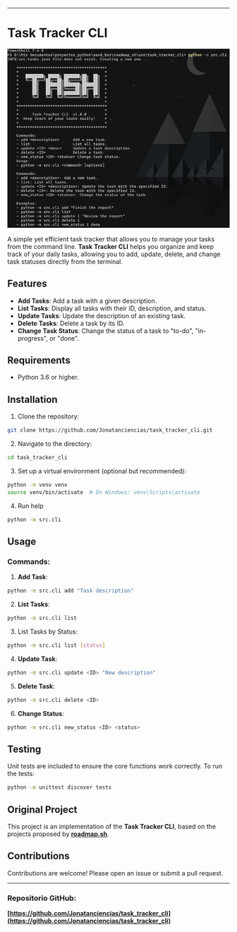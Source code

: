 
---

# Task Tracker CLI

![Help screenshoot](src/screenshot_help.png)

A simple yet efficient task tracker that allows you to manage your tasks from the command line. **Task Tracker CLI** helps you organize and keep track of your daily tasks, allowing you to add, update, delete, and change task statuses directly from the terminal.

## Features

- **Add Tasks**: Add a task with a given description.
- **List Tasks**: Display all tasks with their ID, description, and status.
- **Update Tasks**: Update the description of an existing task.
- **Delete Tasks**: Delete a task by its ID.
- **Change Task Status**: Change the status of a task to "to-do", "in-progress", or "done".

## Requirements

- Python 3.6 or higher.

## Installation

1. Clone the repository:

```bash
git clone https://github.com/Jonatanciencias/task_tracker_cli.git
```

2. Navigate to the directory:

```bash
cd task_tracker_cli
```

3. Set up a virtual environment (optional but recommended):

```bash
python -m venv venv
source venv/bin/activate  # On Windows: venv\Scripts\activate
```

4. Run help

```bash
python -m src.cli
```

## Usage

### Commands:

1. **Add Task**:

```bash
python -m src.cli add "Task description"

```

2. **List Tasks**:

```bash
python -m src.cli list

```
3. List Tasks by Status:  

```bash
python -m src.cli list [status]
```

4. **Update Task**:

```bash
python -m src.cli update <ID> "New description"

```

5. **Delete Task**:

```bash
python -m src.cli delete <ID>
```

6. **Change Status**:

```bash
python -m src.cli new_status <ID> <status>
```

## Testing

Unit tests are included to ensure the core functions work correctly. To run the tests:

```bash
python -m unittest discover tests
```
## Original Project

This project is an implementation of the **Task Tracker CLI**, based on the projects proposed by **[roadmap.sh](https://roadmap.sh/projects/task-tracker)**.

## Contributions

Contributions are welcome! Please open an issue or submit a pull request.

---

### Repositorio GitHub:

**[https://github.com/Jonatanciencias/task_tracker_cli](https://github.com/Jonatanciencias/task_tracker_cli)**